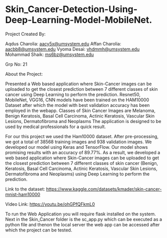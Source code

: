 # Skin_Cancer-Detection-Using-Deep-Learning-Model-MobileNet.

Project Created By:

Aqdus Charolia: aacy5x@umsystem.edu
Affan Charolia: aacbb8@umsystem.edu
Vyoma Desai: vhdmmh@umsystem.edu
Mohammad Shaik: ms6bz@umsystem.edu

Grp No: 21

About the Project: 

Presented a Web based application where Skin-Cancer images can be uploaded to get the closest prediction between 7 different classes of skin cancer using Deep Learning to perform the prediction. Resnet50, MobileNet, VGG16, CNN models have been trained on the HAM10000 Dataset after which the model with best validation accuracy has been employed in the webapp. Classes of Skin Cancer Images are Melanoma, Benign Keratosis, Basal Cell Carcinoma, Actinic Keratosis, Vascular Skin Lesions, Dermatofibroma and Neoplasms The application is designed to be used by medical professionals for a quick result.

For our this project we used the Ham10000 dataset. After pre-processing, we got a total of 38568 training images and 938 validation images. We developed our model using Keras and TensorFlow. Our model shows promising results with an accuracy of 89.77%. As a result, we developed a web based application where Skin-Cancer images can be uploaded to get the closest prediction between 7 different classes of skin cancer (Benign, Keratosis, Basal Cell Carcinoma, Actinic Keratosis, Vascular Skin Lesions, Dermatofibroma and Neoplasms) using Deep Learning to perform the prediction.

Link to the dataset: https://www.kaggle.com/datasets/kmader/skin-cancer-mnist-ham10000

Video Link: https://youtu.be/ohGPfQFkmL0

To run the Web Application you will require flask installed on the system. Next in the Skin_Cancer folder is the sc_app.py which can be executed as a python file and thenon the local server the web app can be accessed after which the project can be tested.
